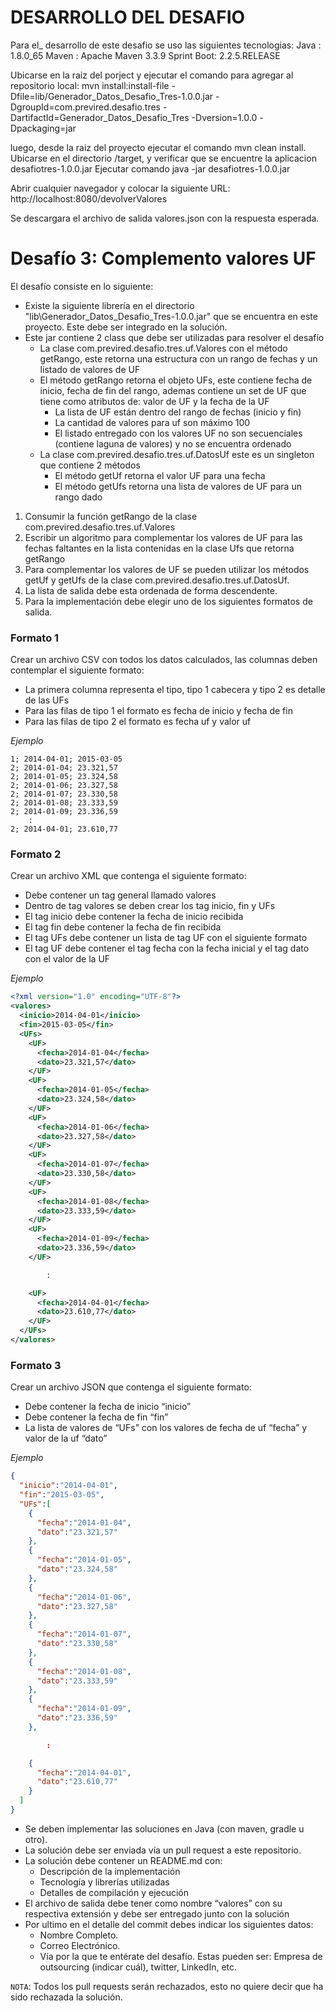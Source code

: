 # DESARROLLO DEL DESAFIO
Para el_ desarrollo de este desafio se uso las siguientes tecnologias:
Java : 1.8.0_65
Maven : Apache Maven 3.3.9
Sprint Boot: 2.2.5.RELEASE

Ubicarse en la raiz del porject y ejecutar el comando para agregar al repositorio local: mvn install:install-file -Dfile=lib/Generador_Datos_Desafio_Tres-1.0.0.jar -DgroupId=com.previred.desafio.tres -DartifactId=Generador_Datos_Desafio_Tres -Dversion=1.0.0 -Dpackaging=jar


luego, desde la raiz del proyecto ejecutar el comando mvn clean install.
Ubicarse en el directorio /target, y verificar que se encuentre la aplicacion desafiotres-1.0.0.jar
Ejecutar comando java -jar desafiotres-1.0.0.jar

Abrir cualquier navegador y colocar la siguiente URL: http://localhost:8080/devolverValores

Se descargara el archivo de salida valores.json con la respuesta esperada.


# Desafío 3: Complemento valores UF

El desafío consiste en lo siguiente:
 - Existe la siguiente librería en el directorio "lib\Generador_Datos_Desafio_Tres-1.0.0.jar" que se encuentra en este proyecto. Este debe ser integrado en la solución.
 - Este jar contiene 2 class que debe ser utilizadas para resolver el desafío
    - La clase com.previred.desafio.tres.uf.Valores con el método getRango, este retorna una estructura con un rango de fechas y un listado de valores de UF
    - El método getRango retorna el objeto UFs, este contiene fecha de inicio, fecha de fin del rango, ademas contiene un set de UF que tiene como atributos de: valor de UF y la fecha de la UF
      - La lista de UF están dentro del rango de fechas (inicio y fin)
      - La cantidad de valores para uf son máximo 100
      - El listado entregado con los valores UF no son secuenciales (contiene laguna de valores) y no se encuentra ordenado
    - La clase com.previred.desafio.tres.uf.DatosUf este es un singleton que contiene 2 métodos
      - El método getUf retorna el valor UF para una fecha
      - El método getUfs retorna una lista de valores de UF para un rango dado


1.  Consumir la función getRango de la clase com.previred.desafio.tres.uf.Valores
2.  Escribir un algoritmo para complementar los valores de UF para las fechas faltantes en la lista contenidas en la clase Ufs que retorna getRango
3.  Para complementar los valores de UF se pueden utilizar los métodos getUf y getUfs de la clase com.previred.desafio.tres.uf.DatosUf.
4.  La lista de salida debe esta ordenada de forma descendente.
5.  Para la implementación debe elegir uno de los siguientes formatos de salida.

### Formato 1

Crear un archivo CSV con todos los datos calculados, las columnas deben contemplar el siguiente formato:
 - La primera columna representa el tipo, tipo 1 cabecera y tipo 2 es detalle de las UFs
 - Para las filas de tipo 1 el formato es fecha de inicio y fecha de fin
 - Para las filas de tipo 2 el formato es fecha uf y valor uf
 
 *Ejemplo*
```
1; 2014-04-01; 2015-03-05
2; 2014-01-04; 23.321,57
2; 2014-01-05; 23.324,58
2; 2014-01-06; 23.327,58
2; 2014-01-07; 23.330,58
2; 2014-01-08; 23.333,59
2; 2014-01-09; 23.336,59
    :
2; 2014-04-01; 23.610,77
```

### Formato 2
Crear un archivo XML que contenga el siguiente formato:
 - Debe contener un tag general llamado valores
 - Dentro de tag valores se deben crear los tag inicio, fin y UFs
 - El tag inicio debe contener la fecha de inicio recibida
 - El tag fin debe contener la fecha de fin recibida
 - El tag UFs debe contener un lista de tag UF con el siguiente formato
 - El tag UF debe contener el tag fecha con la fecha inicial y el tag dato con el valor de la UF

*Ejemplo*

```xml
<?xml version="1.0" encoding="UTF-8"?>
<valores>
  <inicio>2014-04-01</inicio>
  <fin>2015-03-05</fin>
  <UFs>
    <UF>
      <fecha>2014-01-04</fecha>
      <dato>23.321,57</dato>
    </UF>
    <UF>
      <fecha>2014-01-05</fecha>
      <dato>23.324,58</dato>
    </UF>
    <UF>
      <fecha>2014-01-06</fecha>
      <dato>23.327,58</dato>
    </UF>
    <UF>
      <fecha>2014-01-07</fecha>
      <dato>23.330,58</dato>
    </UF>
    <UF>
      <fecha>2014-01-08</fecha>
      <dato>23.333,59</dato>
    </UF>
    <UF>
      <fecha>2014-01-09</fecha>
      <dato>23.336,59</dato>
    </UF>

        :

    <UF>
      <fecha>2014-04-01</fecha>
      <dato>23.610,77</dato>
    </UF>
  </UFs>
</valores>
```

### Formato 3
Crear un archivo JSON que contenga el siguiente formato:
 - Debe contener la fecha de inicio “inicio”
 - Debe contener la fecha de fin “fin”
 - La lista de valores de “UFs” con los valores de fecha de uf “fecha” y valor de la uf “dato”

*Ejemplo*

```json
{
  "inicio":"2014-04-01",
  "fin":"2015-03-05",
  "UFs":[
    {
      "fecha":"2014-01-04",
      "dato":"23.321,57"
    },
    {
      "fecha":"2014-01-05",
      "dato":"23.324,58"
    },
    {
      "fecha":"2014-01-06",
      "dato":"23.327,58"
    },
    {
      "fecha":"2014-01-07",
      "dato":"23.330,58"
    },
    {
      "fecha":"2014-01-08",
      "dato":"23.333,59"
    },
    {
      "fecha":"2014-01-09",
      "dato":"23.336,59"
    },

        :

    {
      "fecha":"2014-04-01",
      "dato":"23.610,77"
    }
  ]
}
```

 - Se deben implementar las soluciones en Java (con maven, gradle u otro).
 - La solución debe ser enviada vía un pull request a este repositorio.
 - La solución debe contener un README.md con:
   - Descripción de la implementación
   - Tecnología y librerías utilizadas
   - Detalles de compilación y ejecución
 - El archivo de salida debe tener como nombre “valores” con su respectiva extensión y debe ser entregado junto con la solución
 - Por ultimo en el detalle del commit debes indicar los siguientes datos:
   - Nombre Completo.
   - Correo Electrónico.
   - Vía por la que te entérate del desafío. Estas pueden ser: Empresa de outsourcing (indicar cuál), twitter, LinkedIn, etc.
 
`NOTA`: Todos los pull requests serán rechazados, esto no quiere decir que ha sido rechazada la solución.
